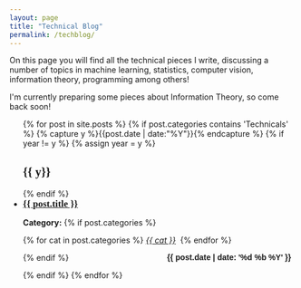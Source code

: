 ```yaml
---
layout: page
title: "Technical Blog"
permalink: /techblog/
---
```


On this page you will find all the technical pieces I write, discussing a number of topics in machine learning, statistics, computer vision, information theory, programming among others!

I'm currently preparing some pieces about Information Theory, so come back soon!


<!-- {% assign sorted_cats = site.categories | sort  %}{% for category in sorted_cats %}{% if forloop.last == true %}and {% endif %}<a href="/categories/#{{category[0]}}" style="font-weight:normal;">{{category[0] | camelcase }}</a> ({{ category[1].size  }}){% if forloop.last == false %},{% endif %} {% endfor %} -->



<ul id="archive">
{% for post in site.posts %}
  {% if post.categories contains 'Technicals' %}
  {% capture y %}{{post.date | date:"%Y"}}{% endcapture %}
  {% if year != y %}
    {% assign year = y %}
    <h2 class="blogyear" style="font-family: EB Garamond; font-weight:600;">{{ y}}</h2>
  {% endif %}
<li class="archiveposturl"><span><a style="font-size: larger; font-family: EB Garamond; font-weight: 600;" href="{{ post.url }}" title="{{ post.title }}">{{ post.title }}</a></span><br/>
<span class = "postlower">

<!--<strong>Author:</strong> {{post.author}} -->
<strong>Category:</strong>  {% if post.categories %}
 
  {% for cat in post.categories %}
  <a href="/categories/#{{ cat }}" style="font-style:italic;" title="{{ cat }}">{{ cat }}</a>&nbsp;
  {% endfor %}

{% endif %} <!-- {{ post.categories | first }} -->
<strong style="font-size:100%; font-family: 'EB Garamond', sans-serif; float:right; padding-right: .5em">{{ post.date | date: '%d %b %Y' }}</strong> 
</span> 

</li>
{% endif %}
{% endfor %}
</ul>